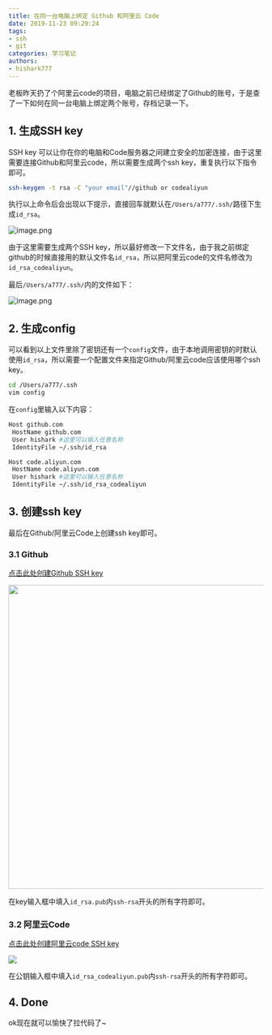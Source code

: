 ```yaml
---
title: 在同一台电脑上绑定 Github 和阿里云 Code
date: 2019-11-23 09:29:24
tags: 
- ssh
- git
categories: 学习笔记
authors:
- hishark777
---
```


老板昨天扔了个阿里云code的项目，电脑之前已经绑定了Github的账号，于是查了一下如何在同一台电脑上绑定两个账号，存档记录一下。
<!--more-->
## 1. 生成SSH key
SSH key 可以让你在你的电脑和Code服务器之间建立安全的加密连接，由于这里需要连接Github和阿里云code，所以需要生成两个ssh key，重复执行以下指令即可。
```bash
ssh-keygen -t rsa -C "your email"//github or codealiyun
```
执行以上命令后会出现以下提示，直接回车就默认在`/Users/a777/.ssh/`路径下生成`id_rsa`。

![image.png](https://i.loli.net/2020/03/14/BfpXnjJm3TKyUQe.png)

由于这里需要生成两个SSH key，所以最好修改一下文件名，由于我之前绑定github的时候直接用的默认文件名`id_rsa`，所以把阿里云code的文件名修改为`id_rsa_codealiyun`。

最后`/Users/a777/.ssh/`内的文件如下：

![image.png](https://i.loli.net/2020/03/14/uYGbdN8AjwzfQ6R.png)

## 2. 生成config
可以看到以上文件里除了密钥还有一个`config`文件，由于本地调用密钥的时默认使用`id_rsa`，所以需要一个配置文件来指定Github/阿里云code应该使用哪个ssh key。
```bash
cd /Users/a777/.ssh
vim config
```
在`config`里输入以下内容：
```bash
Host github.com 
 HostName github.com
 User hishark #这里可以输入任意名称
 IdentityFile ~/.ssh/id_rsa

Host code.aliyun.com
 HostName code.aliyun.com
 User hishark #这里可以输入任意名称
 IdentityFile ~/.ssh/id_rsa_codealiyun
```

## 3. 创建ssh key
最后在Github/阿里云Code上创建ssh key即可。
### 3.1 Github
[点击此处创建Github SSH key](https://github.com/settings/ssh/new)

<img src="https://i.loli.net/2020/03/14/mxThreuSQc2g3oP.png" width="600"/>

在key输入框中填入`id_rsa.pub`内`ssh-rsa`开头的所有字符即可。

### 3.2 阿里云Code
[点击此处创建阿里云code SSH key](https://code.aliyun.com/profile/keys/new)

<img src="https://i.loli.net/2020/03/14/8nHkR6jWZrG9T1I.png" />

在公钥输入框中填入`id_rsa_codealiyun.pub`内`ssh-rsa`开头的所有字符即可。

## 4. Done

ok现在就可以愉快了拉代码了~
